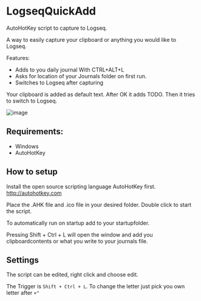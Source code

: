 # LogseqQuickAdd
AutoHotKey script to capture to Logseq.

A way to easily capture your clipboard or anything you would like to Logseq.

Features:
- Adds to you daily journal With CTRL+ALT+L
- Asks for location of your Journals folder on first run.
- Switches to Logseq after capturing

Your clipboard is added as default text. After OK it adds TODO. Then it tries to switch to Logseq.

![image](https://github.com/kennethaar/CaptureToLogseq/assets/5931199/9deeff67-728f-460f-b883-389c5beaf3bb)

## Requirements:
- Windows
- AutoHotKey

## How to setup

Install the open source scripting language AutoHotKey first. http://autohotkey.com

Place the .AHK file and .ico file in your desired folder. Double click to start the script.

To automatically run on startup add to your startupfolder.

Pressing Shift + Ctrl + L will open the window and add you clipboardcontents or what you write to your journals file.

## Settings

The script can be edited, right click and choose edit.

The Trigger is `Shift + Ctrl + L`. To change the letter just pick you own letter after `+^`


